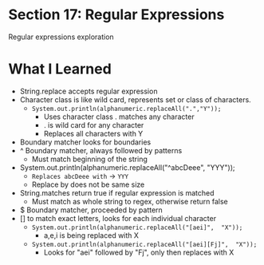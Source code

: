 # Section 17: Regular Expressions

Regular expressions exploration

# What I Learned
* String.replace accepts regular expression
* Character class is like wild card, represents set or class of characters.
	*  `System.out.println(alphanumeric.replaceAll(".","Y"));`
		* Uses character class . matches any character
		* . is wild card for any character
		* Replaces all characters with Y
* Boundary matcher looks for boundaries
* ^ Boundary matcher, always followed by patterns
	* Must match beginning of the string
* System.out.println(alphanumeric.replaceAll("^abcDeee",  "YYY"));
	* `Replaces abcDeee with` -> `YYY`
	* Replace by does not be same size
* String.matches return true if regular expression is matched
	* Must match as whole string to regex, otherwise return false
* $ Boundary matcher, proceeded by pattern
* [] to match exact letters, looks for each individual character
	* `System.out.println(alphanumeric.replaceAll("[aei]",  "X"));`
		* a,e,i is being replaced with X
	* `System.out.println(alphanumeric.replaceAll("[aei][Fj]",  "X"));`
		* Looks for "aei" followed by "Fj", only then replaces with X